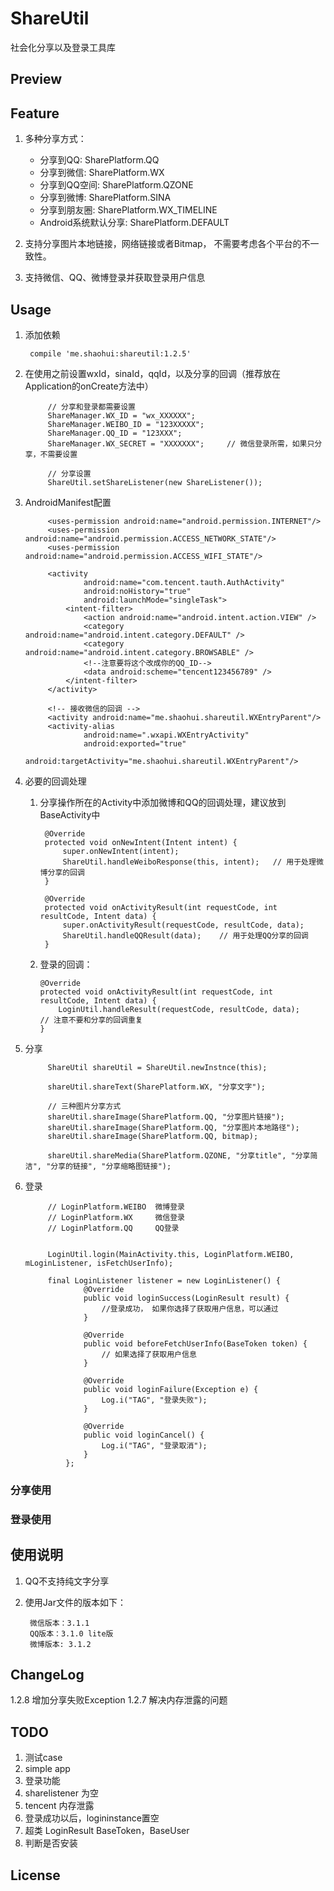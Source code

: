 # ShareUtil
社会化分享以及登录工具库



## Preview 

## Feature

1. 多种分享方式：
    - 分享到QQ: SharePlatform.QQ  
    - 分享到微信: SharePlatform.WX
    - 分享到QQ空间: SharePlatform.QZONE
    - 分享到微博: SharePlatform.SINA
    - 分享到朋友圈: SharePlatform.WX_TIMELINE
    - Android系统默认分享: SharePlatform.DEFAULT
    
2. 支持分享图片本地链接，网络链接或者Bitmap， 不需要考虑各个平台的不一致性。

3. 支持微信、QQ、微博登录并获取登录用户信息

## Usage

1. 添加依赖

        compile 'me.shaohui:shareutil:1.2.5'

2. 在使用之前设置wxId，sinaId，qqId，以及分享的回调（推荐放在Application的onCreate方法中）
    
            // 分享和登录都需要设置
            ShareManager.WX_ID = "wx_XXXXXX";
            ShareManager.WEIBO_ID = "123XXXXX";
            ShareManager.QQ_ID = "123XXX";
            ShareManager.WX_SECRET = "XXXXXXX";     // 微信登录所需，如果只分享，不需要设置
                       
            // 分享设置
            ShareUtil.setShareListener(new ShareListener());
            
3. AndroidManifest配置

            <uses-permission android:name="android.permission.INTERNET"/>
            <uses-permission android:name="android.permission.ACCESS_NETWORK_STATE"/>
            <uses-permission android:name="android.permission.ACCESS_WIFI_STATE"/>

            <activity
                    android:name="com.tencent.tauth.AuthActivity"
                    android:noHistory="true"
                    android:launchMode="singleTask">
                <intent-filter>
                    <action android:name="android.intent.action.VIEW" />
                    <category android:name="android.intent.category.DEFAULT" />
                    <category android:name="android.intent.category.BROWSABLE" />
                    <!--注意要将这个改成你的QQ_ID-->
                    <data android:scheme="tencent123456789" />
                </intent-filter>
            </activity>
    
            <!-- 接收微信的回调 -->
            <activity android:name="me.shaohui.shareutil.WXEntryParent"/>
            <activity-alias
                    android:name=".wxapi.WXEntryActivity"
                    android:exported="true"
                    android:targetActivity="me.shaohui.shareutil.WXEntryParent"/>
                    
4. 必要的回调处理
    1. 分享操作所在的Activity中添加微博和QQ的回调处理，建议放到BaseActivity中
    
            @Override
            protected void onNewIntent(Intent intent) {
                super.onNewIntent(intent);
                ShareUtil.handleWeiboResponse(this, intent);   // 用于处理微博分享的回调
            }
        
            @Override
            protected void onActivityResult(int requestCode, int resultCode, Intent data) {
                super.onActivityResult(requestCode, resultCode, data);
                ShareUtil.handleQQResult(data);    // 用于处理QQ分享的回调
            }
    
     2. 登录的回调：
            
            @Override
            protected void onActivityResult(int requestCode, int resultCode, Intent data) {
                LoginUtil.handleResult(requestCode, resultCode, data);      // 注意不要和分享的回调重复
            }
           
5. 分享
    
            ShareUtil shareUtil = ShareUtil.newInstnce(this);
            
            shareUtil.shareText(SharePlatform.WX, "分享文字");
            
            // 三种图片分享方式
            shareUtil.shareImage(SharePlatform.QQ, "分享图片链接");
            shareUtil.shareImage(SharePlatform.QQ, "分享图片本地路径");
            shareUtil.shareImage(SharePlatform.QQ, bitmap);
            
            shareUtil.shareMedia(SharePlatform.QZONE, "分享title", "分享简洁", "分享的链接", "分享缩略图链接");

6. 登录

            // LoginPlatform.WEIBO  微博登录   
            // LoginPlatform.WX     微信登录
            // LoginPlatform.QQ     QQ登录
            
            
            LoginUtil.login(MainActivity.this, LoginPlatform.WEIBO, mLoginListener, isFetchUserInfo);
            
            final LoginListener listener = new LoginListener() {
                    @Override
                    public void loginSuccess(LoginResult result) {
                        //登录成功， 如果你选择了获取用户信息，可以通过
                    }
        
                    @Override
                    public void beforeFetchUserInfo(BaseToken token) {
                        // 如果选择了获取用户信息
                    }
        
                    @Override
                    public void loginFailure(Exception e) {
                        Log.i("TAG", "登录失败");
                    }
        
                    @Override
                    public void loginCancel() {
                        Log.i("TAG", "登录取消");
                    }
                };
            
### 分享使用



### 登录使用



## 使用说明

1. QQ不支持纯文字分享
2. 使用Jar文件的版本如下：

        微信版本：3.1.1
        QQ版本：3.1.0 lite版
        微博版本: 3.1.2

## ChangeLog

1.2.8  增加分享失败Exception
1.2.7  解决内存泄露的问题

## TODO

1. 测试case 
2. simple app
3. 登录功能
4. sharelistener 为空
5. tencent 内存泄露
6. 登录成功以后，logininstance置空
7. 超类 LoginResult BaseToken，BaseUser
8. 判断是否安装

## License
